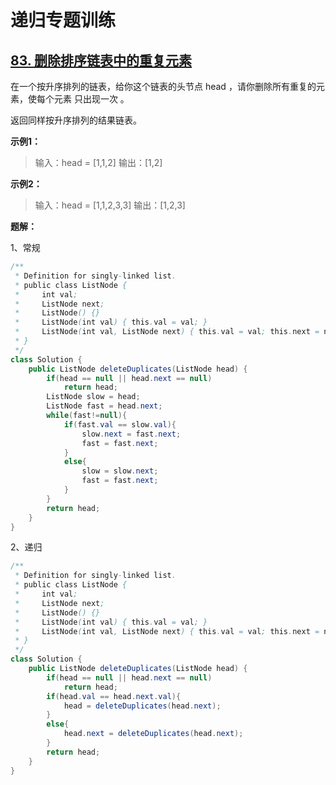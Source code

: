 # 递归专题训练

## [83. 删除排序链表中的重复元素](https://leetcode-cn.com/problems/remove-duplicates-from-sorted-list/)

在一个按升序排列的链表，给你这个链表的头节点 head ，请你删除所有重复的元素，使每个元素 只出现一次 。

返回同样按升序排列的结果链表。

**示例1：**

> 输入：head = [1,1,2]
> 输出：[1,2]

**示例2：**

> 输入：head = [1,1,2,3,3]
> 输出：[1,2,3]

**题解：**

1、常规

```Java
/**
 * Definition for singly-linked list.
 * public class ListNode {
 *     int val;
 *     ListNode next;
 *     ListNode() {}
 *     ListNode(int val) { this.val = val; }
 *     ListNode(int val, ListNode next) { this.val = val; this.next = next; }
 * }
 */
class Solution {
    public ListNode deleteDuplicates(ListNode head) {
        if(head == null || head.next == null)
            return head;
        ListNode slow = head;
        ListNode fast = head.next;
        while(fast!=null){
            if(fast.val == slow.val){
                slow.next = fast.next;
                fast = fast.next;
            }
            else{
                slow = slow.next;
                fast = fast.next;
            }
        }
        return head;
    }
}
```

2、递归

```Java
/**
 * Definition for singly-linked list.
 * public class ListNode {
 *     int val;
 *     ListNode next;
 *     ListNode() {}
 *     ListNode(int val) { this.val = val; }
 *     ListNode(int val, ListNode next) { this.val = val; this.next = next; }
 * }
 */
class Solution {
    public ListNode deleteDuplicates(ListNode head) {
        if(head == null || head.next == null)
            return head;
        if(head.val == head.next.val){
            head = deleteDuplicates(head.next);
        }
        else{
            head.next = deleteDuplicates(head.next);
        }
        return head;
    }
}
```

